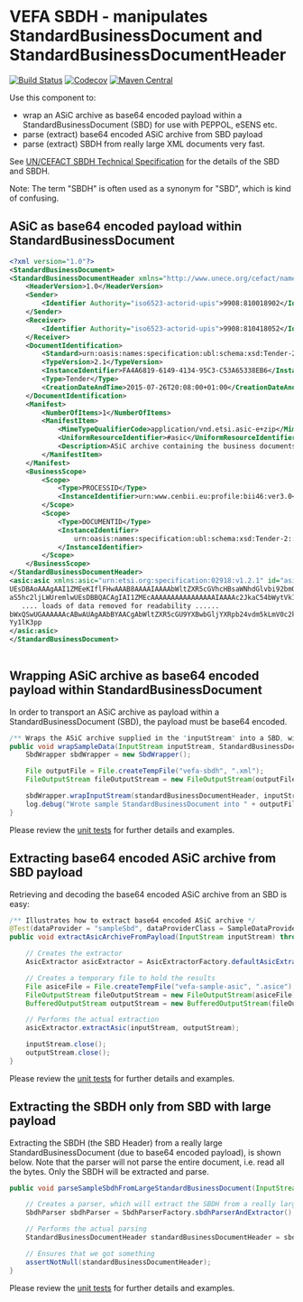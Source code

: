 # VEFA SBDH - manipulates StandardBusinessDocument and StandardBusinessDocumentHeader 

[![Build Status](https://travis-ci.org/difi/vefa-sbdh.svg?branch=master)](https://travis-ci.org/difi/vefa-sbdh)
[![Codecov](https://codecov.io/gh/difi/vefa-sbdh/branch/master/graph/badge.svg)](https://codecov.io/gh/difi/vefa-sbdh)
[![Maven Central](https://img.shields.io/maven-central/v/no.difi.vefa/sbdh.svg)](http://search.maven.org/#search%7Cga%7C1%7Cg%3A%22no.difi.vefa%22%20AND%20sbdh)


Use this component to:

* wrap an ASiC archive as base64 encoded payload within a StandardBusinessDocument (SBD) for use with PEPPOL, eSENS etc. 
* parse (extract) base64 encoded ASiC archive from SBD payload
* parse (extract) SBDH from really large XML documents very fast.

See [UN/CEFACT SBDH Technical Specification](http://www.gs1.org/docs/gs1_un-cefact_%20xml_%20profiles/CEFACT_SBDH_TS_version1.3.pdf)
for the details of the SBD and SBDH.

Note: The term "SBDH" is often used as a synonym for "SBD", which is kind of confusing.

## ASiC as base64 encoded payload within StandardBusinessDocument
```xml
<?xml version="1.0"?>
<StandardBusinessDocument>
<StandardBusinessDocumentHeader xmlns="http://www.unece.org/cefact/namespaces/StandardBusinessDocumentHeader">
    <HeaderVersion>1.0</HeaderVersion>
    <Sender>
        <Identifier Authority="iso6523-actorid-upis">9908:810018902</Identifier>
    </Sender>
    <Receiver>
        <Identifier Authority="iso6523-actorid-upis">9908:810418052</Identifier>
    </Receiver>
    <DocumentIdentification>
        <Standard>urn:oasis:names:specification:ubl:schema:xsd:Tender-2</Standard>
        <TypeVersion>2.1</TypeVersion>
        <InstanceIdentifier>FA4A6819-6149-4134-95C3-C53A65338EB6</InstanceIdentifier>
        <Type>Tender</Type>
        <CreationDateAndTime>2015-07-26T20:08:00+01:00</CreationDateAndTime>
    </DocumentIdentification>
    <Manifest>
        <NumberOfItems>1</NumberOfItems>
        <ManifestItem>
            <MimeTypeQualifierCode>application/vnd.etsi.asic-e+zip</MimeTypeQualifierCode>
            <UniformResourceIdentifier>#asic</UniformResourceIdentifier>
            <Description>ASiC archive containing the business documents.</Description>
        </ManifestItem>
    </Manifest>
    <BusinessScope>
        <Scope>
            <Type>PROCESSID</Type>
            <InstanceIdentifier>urn:www.cenbii.eu:profile:bii46:ver3.0</InstanceIdentifier>
        </Scope>
        <Scope>
            <Type>DOCUMENTID</Type>
            <InstanceIdentifier>
                urn:oasis:names:specification:ubl:schema:xsd:Tender-2::Tender##urn:www.cenbii.eu:transaction:biitrdm090:ver3.0::2.1
            </InstanceIdentifier>
        </Scope>
    </BusinessScope>
</StandardBusinessDocumentHeader>
<asic:asic xmlns:asic="urn:etsi.org:specification:02918:v1.2.1" id="asic">
UEsDBAoAAAgAAI1ZMEeKIflFHwAAAB8AAAAIAAAAbWltZXR5cGVhcHBsaWNhdGlvbi92bmQuZXRz
aS5hc2ljLWUremlwUEsDBBQACAgIAI1ZMEcAAAAAAAAAAAAAAAAIAAAAc2JkaC54bWytVk1z2kgQ
   .... loads of data removed for readability ......
bWxQSwUGAAAAAAcABwAUAgAAbBYAACgAbWltZXR5cGU9YXBwbGljYXRpb24vdm5kLmV0c2kuYXNp
Yy1lK3pp
</asic:asic>
</StandardBusinessDocument>
   
```

## Wrapping ASiC archive as base64 encoded payload within StandardBusinessDocument

In order to transport an ASiC archive as payload within a StandardBusinessDocument (SBD), the payload must 
be base64 encoded.

```java
/** Wraps the ASiC archive supplied in the "inputStream" into a SBD, with the supplied SBDH */
public void wrapSampleData(InputStream inputStream, StandardBusinessDocumentHeader standardBusinessDocumentHeader) throws Exception {
    SbdWrapper sbdWrapper = new SbdWrapper();

    File outputFile = File.createTempFile("vefa-sbdh", ".xml");
    FileOutputStream fileOutputStream = new FileOutputStream(outputFile);

    sbdWrapper.wrapInputStream(standardBusinessDocumentHeader, inputStream, fileOutputStream);
    log.debug("Wrote sample StandardBusinessDocument into " + outputFile.toString());
}
```

Please review the [unit tests](src/test/java/no/difi/vefa/sbdh) for further details and examples.
  

## Extracting base64 encoded ASiC archive from SBD payload

Retrieving and decoding the base64 encoded ASiC archive from an SBD is easy:

```java
/** Illustrates how to extract base64 encoded ASiC archive */
@Test(dataProvider = "sampleSbd", dataProviderClass = SampleDataProvider.class)
public void extractAsicArchiveFromPayload(InputStream inputStream) throws Exception {

    // Creates the extractor
    AsicExtractor asicExtractor = AsicExtractorFactory.defaultAsicExtractor();

    // Creates a temporary file to hold the results
    File asiceFile = File.createTempFile("vefa-sample-asic", ".asice");
    FileOutputStream fileOutputStream = new FileOutputStream(asiceFile);
    BufferedOutputStream outputStream = new BufferedOutputStream(fileOutputStream);

    // Performs the actual extraction
    asicExtractor.extractAsic(inputStream, outputStream);

    inputStream.close();
    outputStream.close();
}
```

Please review the [unit tests](src/test/java/no/difi/vefa/sbdh) for further details and examples.

## Extracting the SBDH only from SBD with large payload

Extracting the SBDH (the SBD Header) from a really large StandardBusinessDocument (due to base64 encoded payload), 
is shown below. Note that the parser will not parse the entire document, i.e. read all the bytes. Only the SBDH 
will be extracted and parse.

```java
public void parseSampleSbdhFromLargeStandardBusinessDocument(InputStream sbdInputStream) throws Exception {

    // Creates a parser, which will extract the SBDH from a really large xml file
    SbdhParser sbdhParser = SbdhParserFactory.sbdhParserAndExtractor();

    // Performs the actual parsing
    StandardBusinessDocumentHeader standardBusinessDocumentHeader = sbdhParser.parse(sbdInputStream);

    // Ensures that we got something
    assertNotNull(standardBusinessDocumentHeader);
}

```

Please review the [unit tests](src/test/java/no/difi/vefa/sbdh) for further details and examples.
